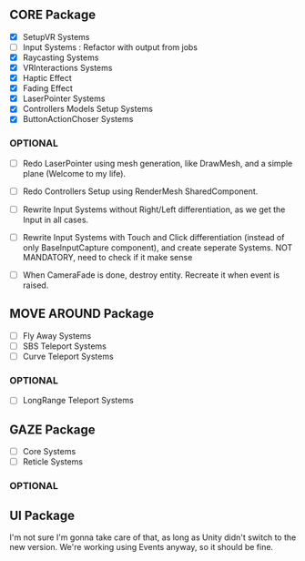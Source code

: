## CORE Package
- [x] SetupVR Systems
- [ ] Input Systems : Refactor with output from jobs
- [x] Raycasting Systems
- [x] VRInteractions Systems
- [x] Haptic Effect
- [x] Fading Effect
- [x] LaserPointer Systems
- [x] Controllers Models Setup Systems
- [x] ButtonActionChoser Systems

### OPTIONAL
- [ ] Redo LaserPointer using mesh generation, like DrawMesh, and a simple plane (Welcome to my life).
- [ ] Redo Controllers Setup using RenderMesh SharedComponent.
- [ ] Rewrite Input Systems without Right/Left differentiation, as we get the Input in all cases.
- [ ] Rewrite Input Systems with Touch and Click differentiation (instead of only BaseInputCapture component), and create seperate Systems. NOT MANDATORY, need to check if it make sense
- [ ] When CameraFade is done, destroy entity. Recreate it when event is raised.


## MOVE AROUND Package
- [ ] Fly Away Systems
- [ ] SBS Teleport Systems
- [ ] Curve Teleport Systems

### OPTIONAL
- [ ] LongRange Teleport Systems



## GAZE Package
- [ ] Core Systems
- [ ] Reticle Systems

### OPTIONAL




## UI Package
I'm not sure I'm gonna take care of that, as long as Unity didn't switch to the new version.
We're working using Events anyway, so it should be fine.